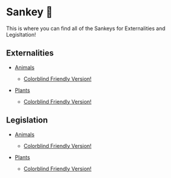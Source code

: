 Sankey 📔
=========

This is where you can find all of the Sankeys for Externalities and Legisltation!

## Externalities

- [Animals](https://nhpho.github.io/nhpho/AExt.html)
  - [Colorblind Friendly Version!](https://nhpho.github.io/nhpho/cbAExt.html)

- [Plants](https://nhpho.github.io/nhpho/PExt.html)
  - [Colorblind Friendly Version!](https://nhpho.github.io/nhpho/cbPExt.html)

## Legislation

- [Animals](https://nhpho.github.io/nhpho/ALG.html)
    - [Colorblind Friendly Version!](https://nhpho.github.io/nhpho/cbALG.html)

- [Plants](https://nhpho.github.io/nhpho/PLG.html)
    - [Colorblind Friendly Version!](https://nhpho.github.io/nhpho/cbPLG.html)
